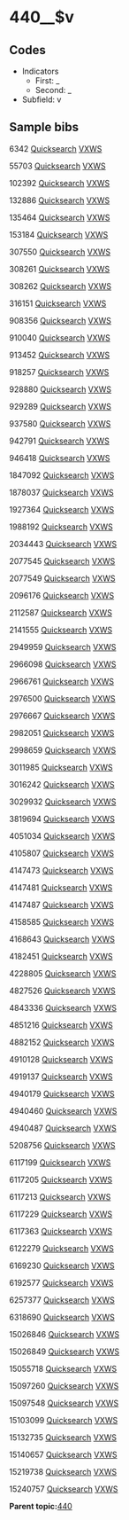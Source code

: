 # 440\_\_$v

## Codes

-   Indicators
    -   First: \_
    -   Second: \_
-   Subfield: v

## Sample bibs

6342 [Quicksearch](https://search.library.yale.edu/catalog/6342) [VXWS](http://prodorbis.library.yale.edu:7014/vxws/GetHoldingsService?bibId=6342)

55703 [Quicksearch](https://search.library.yale.edu/catalog/55703) [VXWS](http://prodorbis.library.yale.edu:7014/vxws/GetHoldingsService?bibId=55703)

102392 [Quicksearch](https://search.library.yale.edu/catalog/102392) [VXWS](http://prodorbis.library.yale.edu:7014/vxws/GetHoldingsService?bibId=102392)

132886 [Quicksearch](https://search.library.yale.edu/catalog/132886) [VXWS](http://prodorbis.library.yale.edu:7014/vxws/GetHoldingsService?bibId=132886)

135464 [Quicksearch](https://search.library.yale.edu/catalog/135464) [VXWS](http://prodorbis.library.yale.edu:7014/vxws/GetHoldingsService?bibId=135464)

153184 [Quicksearch](https://search.library.yale.edu/catalog/153184) [VXWS](http://prodorbis.library.yale.edu:7014/vxws/GetHoldingsService?bibId=153184)

307550 [Quicksearch](https://search.library.yale.edu/catalog/307550) [VXWS](http://prodorbis.library.yale.edu:7014/vxws/GetHoldingsService?bibId=307550)

308261 [Quicksearch](https://search.library.yale.edu/catalog/308261) [VXWS](http://prodorbis.library.yale.edu:7014/vxws/GetHoldingsService?bibId=308261)

308262 [Quicksearch](https://search.library.yale.edu/catalog/308262) [VXWS](http://prodorbis.library.yale.edu:7014/vxws/GetHoldingsService?bibId=308262)

316151 [Quicksearch](https://search.library.yale.edu/catalog/316151) [VXWS](http://prodorbis.library.yale.edu:7014/vxws/GetHoldingsService?bibId=316151)

908356 [Quicksearch](https://search.library.yale.edu/catalog/908356) [VXWS](http://prodorbis.library.yale.edu:7014/vxws/GetHoldingsService?bibId=908356)

910040 [Quicksearch](https://search.library.yale.edu/catalog/910040) [VXWS](http://prodorbis.library.yale.edu:7014/vxws/GetHoldingsService?bibId=910040)

913452 [Quicksearch](https://search.library.yale.edu/catalog/913452) [VXWS](http://prodorbis.library.yale.edu:7014/vxws/GetHoldingsService?bibId=913452)

918257 [Quicksearch](https://search.library.yale.edu/catalog/918257) [VXWS](http://prodorbis.library.yale.edu:7014/vxws/GetHoldingsService?bibId=918257)

928880 [Quicksearch](https://search.library.yale.edu/catalog/928880) [VXWS](http://prodorbis.library.yale.edu:7014/vxws/GetHoldingsService?bibId=928880)

929289 [Quicksearch](https://search.library.yale.edu/catalog/929289) [VXWS](http://prodorbis.library.yale.edu:7014/vxws/GetHoldingsService?bibId=929289)

937580 [Quicksearch](https://search.library.yale.edu/catalog/937580) [VXWS](http://prodorbis.library.yale.edu:7014/vxws/GetHoldingsService?bibId=937580)

942791 [Quicksearch](https://search.library.yale.edu/catalog/942791) [VXWS](http://prodorbis.library.yale.edu:7014/vxws/GetHoldingsService?bibId=942791)

946418 [Quicksearch](https://search.library.yale.edu/catalog/946418) [VXWS](http://prodorbis.library.yale.edu:7014/vxws/GetHoldingsService?bibId=946418)

1847092 [Quicksearch](https://search.library.yale.edu/catalog/1847092) [VXWS](http://prodorbis.library.yale.edu:7014/vxws/GetHoldingsService?bibId=1847092)

1878037 [Quicksearch](https://search.library.yale.edu/catalog/1878037) [VXWS](http://prodorbis.library.yale.edu:7014/vxws/GetHoldingsService?bibId=1878037)

1927364 [Quicksearch](https://search.library.yale.edu/catalog/1927364) [VXWS](http://prodorbis.library.yale.edu:7014/vxws/GetHoldingsService?bibId=1927364)

1988192 [Quicksearch](https://search.library.yale.edu/catalog/1988192) [VXWS](http://prodorbis.library.yale.edu:7014/vxws/GetHoldingsService?bibId=1988192)

2034443 [Quicksearch](https://search.library.yale.edu/catalog/2034443) [VXWS](http://prodorbis.library.yale.edu:7014/vxws/GetHoldingsService?bibId=2034443)

2077545 [Quicksearch](https://search.library.yale.edu/catalog/2077545) [VXWS](http://prodorbis.library.yale.edu:7014/vxws/GetHoldingsService?bibId=2077545)

2077549 [Quicksearch](https://search.library.yale.edu/catalog/2077549) [VXWS](http://prodorbis.library.yale.edu:7014/vxws/GetHoldingsService?bibId=2077549)

2096176 [Quicksearch](https://search.library.yale.edu/catalog/2096176) [VXWS](http://prodorbis.library.yale.edu:7014/vxws/GetHoldingsService?bibId=2096176)

2112587 [Quicksearch](https://search.library.yale.edu/catalog/2112587) [VXWS](http://prodorbis.library.yale.edu:7014/vxws/GetHoldingsService?bibId=2112587)

2141555 [Quicksearch](https://search.library.yale.edu/catalog/2141555) [VXWS](http://prodorbis.library.yale.edu:7014/vxws/GetHoldingsService?bibId=2141555)

2949959 [Quicksearch](https://search.library.yale.edu/catalog/2949959) [VXWS](http://prodorbis.library.yale.edu:7014/vxws/GetHoldingsService?bibId=2949959)

2966098 [Quicksearch](https://search.library.yale.edu/catalog/2966098) [VXWS](http://prodorbis.library.yale.edu:7014/vxws/GetHoldingsService?bibId=2966098)

2966761 [Quicksearch](https://search.library.yale.edu/catalog/2966761) [VXWS](http://prodorbis.library.yale.edu:7014/vxws/GetHoldingsService?bibId=2966761)

2976500 [Quicksearch](https://search.library.yale.edu/catalog/2976500) [VXWS](http://prodorbis.library.yale.edu:7014/vxws/GetHoldingsService?bibId=2976500)

2976667 [Quicksearch](https://search.library.yale.edu/catalog/2976667) [VXWS](http://prodorbis.library.yale.edu:7014/vxws/GetHoldingsService?bibId=2976667)

2982051 [Quicksearch](https://search.library.yale.edu/catalog/2982051) [VXWS](http://prodorbis.library.yale.edu:7014/vxws/GetHoldingsService?bibId=2982051)

2998659 [Quicksearch](https://search.library.yale.edu/catalog/2998659) [VXWS](http://prodorbis.library.yale.edu:7014/vxws/GetHoldingsService?bibId=2998659)

3011985 [Quicksearch](https://search.library.yale.edu/catalog/3011985) [VXWS](http://prodorbis.library.yale.edu:7014/vxws/GetHoldingsService?bibId=3011985)

3016242 [Quicksearch](https://search.library.yale.edu/catalog/3016242) [VXWS](http://prodorbis.library.yale.edu:7014/vxws/GetHoldingsService?bibId=3016242)

3029932 [Quicksearch](https://search.library.yale.edu/catalog/3029932) [VXWS](http://prodorbis.library.yale.edu:7014/vxws/GetHoldingsService?bibId=3029932)

3819694 [Quicksearch](https://search.library.yale.edu/catalog/3819694) [VXWS](http://prodorbis.library.yale.edu:7014/vxws/GetHoldingsService?bibId=3819694)

4051034 [Quicksearch](https://search.library.yale.edu/catalog/4051034) [VXWS](http://prodorbis.library.yale.edu:7014/vxws/GetHoldingsService?bibId=4051034)

4105807 [Quicksearch](https://search.library.yale.edu/catalog/4105807) [VXWS](http://prodorbis.library.yale.edu:7014/vxws/GetHoldingsService?bibId=4105807)

4147473 [Quicksearch](https://search.library.yale.edu/catalog/4147473) [VXWS](http://prodorbis.library.yale.edu:7014/vxws/GetHoldingsService?bibId=4147473)

4147481 [Quicksearch](https://search.library.yale.edu/catalog/4147481) [VXWS](http://prodorbis.library.yale.edu:7014/vxws/GetHoldingsService?bibId=4147481)

4147487 [Quicksearch](https://search.library.yale.edu/catalog/4147487) [VXWS](http://prodorbis.library.yale.edu:7014/vxws/GetHoldingsService?bibId=4147487)

4158585 [Quicksearch](https://search.library.yale.edu/catalog/4158585) [VXWS](http://prodorbis.library.yale.edu:7014/vxws/GetHoldingsService?bibId=4158585)

4168643 [Quicksearch](https://search.library.yale.edu/catalog/4168643) [VXWS](http://prodorbis.library.yale.edu:7014/vxws/GetHoldingsService?bibId=4168643)

4182451 [Quicksearch](https://search.library.yale.edu/catalog/4182451) [VXWS](http://prodorbis.library.yale.edu:7014/vxws/GetHoldingsService?bibId=4182451)

4228805 [Quicksearch](https://search.library.yale.edu/catalog/4228805) [VXWS](http://prodorbis.library.yale.edu:7014/vxws/GetHoldingsService?bibId=4228805)

4827526 [Quicksearch](https://search.library.yale.edu/catalog/4827526) [VXWS](http://prodorbis.library.yale.edu:7014/vxws/GetHoldingsService?bibId=4827526)

4843336 [Quicksearch](https://search.library.yale.edu/catalog/4843336) [VXWS](http://prodorbis.library.yale.edu:7014/vxws/GetHoldingsService?bibId=4843336)

4851216 [Quicksearch](https://search.library.yale.edu/catalog/4851216) [VXWS](http://prodorbis.library.yale.edu:7014/vxws/GetHoldingsService?bibId=4851216)

4882152 [Quicksearch](https://search.library.yale.edu/catalog/4882152) [VXWS](http://prodorbis.library.yale.edu:7014/vxws/GetHoldingsService?bibId=4882152)

4910128 [Quicksearch](https://search.library.yale.edu/catalog/4910128) [VXWS](http://prodorbis.library.yale.edu:7014/vxws/GetHoldingsService?bibId=4910128)

4919137 [Quicksearch](https://search.library.yale.edu/catalog/4919137) [VXWS](http://prodorbis.library.yale.edu:7014/vxws/GetHoldingsService?bibId=4919137)

4940179 [Quicksearch](https://search.library.yale.edu/catalog/4940179) [VXWS](http://prodorbis.library.yale.edu:7014/vxws/GetHoldingsService?bibId=4940179)

4940460 [Quicksearch](https://search.library.yale.edu/catalog/4940460) [VXWS](http://prodorbis.library.yale.edu:7014/vxws/GetHoldingsService?bibId=4940460)

4940487 [Quicksearch](https://search.library.yale.edu/catalog/4940487) [VXWS](http://prodorbis.library.yale.edu:7014/vxws/GetHoldingsService?bibId=4940487)

5208756 [Quicksearch](https://search.library.yale.edu/catalog/5208756) [VXWS](http://prodorbis.library.yale.edu:7014/vxws/GetHoldingsService?bibId=5208756)

6117199 [Quicksearch](https://search.library.yale.edu/catalog/6117199) [VXWS](http://prodorbis.library.yale.edu:7014/vxws/GetHoldingsService?bibId=6117199)

6117205 [Quicksearch](https://search.library.yale.edu/catalog/6117205) [VXWS](http://prodorbis.library.yale.edu:7014/vxws/GetHoldingsService?bibId=6117205)

6117213 [Quicksearch](https://search.library.yale.edu/catalog/6117213) [VXWS](http://prodorbis.library.yale.edu:7014/vxws/GetHoldingsService?bibId=6117213)

6117229 [Quicksearch](https://search.library.yale.edu/catalog/6117229) [VXWS](http://prodorbis.library.yale.edu:7014/vxws/GetHoldingsService?bibId=6117229)

6117363 [Quicksearch](https://search.library.yale.edu/catalog/6117363) [VXWS](http://prodorbis.library.yale.edu:7014/vxws/GetHoldingsService?bibId=6117363)

6122279 [Quicksearch](https://search.library.yale.edu/catalog/6122279) [VXWS](http://prodorbis.library.yale.edu:7014/vxws/GetHoldingsService?bibId=6122279)

6169230 [Quicksearch](https://search.library.yale.edu/catalog/6169230) [VXWS](http://prodorbis.library.yale.edu:7014/vxws/GetHoldingsService?bibId=6169230)

6192577 [Quicksearch](https://search.library.yale.edu/catalog/6192577) [VXWS](http://prodorbis.library.yale.edu:7014/vxws/GetHoldingsService?bibId=6192577)

6257377 [Quicksearch](https://search.library.yale.edu/catalog/6257377) [VXWS](http://prodorbis.library.yale.edu:7014/vxws/GetHoldingsService?bibId=6257377)

6318690 [Quicksearch](https://search.library.yale.edu/catalog/6318690) [VXWS](http://prodorbis.library.yale.edu:7014/vxws/GetHoldingsService?bibId=6318690)

15026846 [Quicksearch](https://search.library.yale.edu/catalog/15026846) [VXWS](http://prodorbis.library.yale.edu:7014/vxws/GetHoldingsService?bibId=15026846)

15026849 [Quicksearch](https://search.library.yale.edu/catalog/15026849) [VXWS](http://prodorbis.library.yale.edu:7014/vxws/GetHoldingsService?bibId=15026849)

15055718 [Quicksearch](https://search.library.yale.edu/catalog/15055718) [VXWS](http://prodorbis.library.yale.edu:7014/vxws/GetHoldingsService?bibId=15055718)

15097260 [Quicksearch](https://search.library.yale.edu/catalog/15097260) [VXWS](http://prodorbis.library.yale.edu:7014/vxws/GetHoldingsService?bibId=15097260)

15097548 [Quicksearch](https://search.library.yale.edu/catalog/15097548) [VXWS](http://prodorbis.library.yale.edu:7014/vxws/GetHoldingsService?bibId=15097548)

15103099 [Quicksearch](https://search.library.yale.edu/catalog/15103099) [VXWS](http://prodorbis.library.yale.edu:7014/vxws/GetHoldingsService?bibId=15103099)

15132735 [Quicksearch](https://search.library.yale.edu/catalog/15132735) [VXWS](http://prodorbis.library.yale.edu:7014/vxws/GetHoldingsService?bibId=15132735)

15140657 [Quicksearch](https://search.library.yale.edu/catalog/15140657) [VXWS](http://prodorbis.library.yale.edu:7014/vxws/GetHoldingsService?bibId=15140657)

15219738 [Quicksearch](https://search.library.yale.edu/catalog/15219738) [VXWS](http://prodorbis.library.yale.edu:7014/vxws/GetHoldingsService?bibId=15219738)

15240757 [Quicksearch](https://search.library.yale.edu/catalog/15240757) [VXWS](http://prodorbis.library.yale.edu:7014/vxws/GetHoldingsService?bibId=15240757)

**Parent topic:**[440](../../tags/440/440.md)

